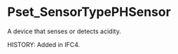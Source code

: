 # Pset_SensorTypePHSensor

A device that senses or detects acidity.
<!-- end of short definition -->
 HISTORY: Added in IFC4.
